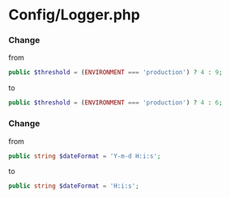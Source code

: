 # Config/Logger.php

### Change
from 
``` php
public $threshold = (ENVIRONMENT === 'production') ? 4 : 9;
```

to 
``` php
public $threshold = (ENVIRONMENT === 'production') ? 4 : 6;
```

### Change
from 
``` php
public string $dateFormat = 'Y-m-d H:i:s';
```

to 
``` php
public string $dateFormat = 'H:i:s';
```
